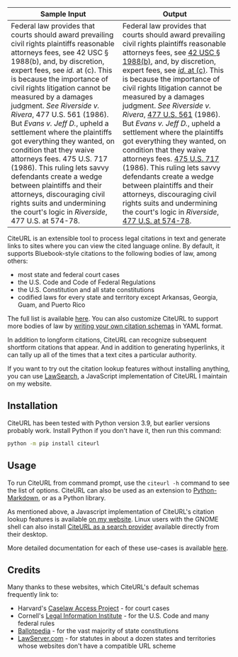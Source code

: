 | Sample Input                                                 | Output                                                       |
| ------------------------------------------------------------ | ------------------------------------------------------------ |
| Federal law provides that courts should award prevailing civil rights plaintiffs reasonable attorneys fees, see 42 USC § 1988(b), and, by discretion, expert fees, see *id.* at (c). This is because the importance of civil rights litigation cannot be measured by a damages judgment. *See* *Riverside v. Rivera*, 477 U.S. 561 (1986). But *Evans v. Jeff D.*, upheld a settlement where the plaintiffs got everything they wanted, on condition that they waive attorneys fees. 475 U.S. 717 (1986). This ruling lets savvy defendants create a wedge between plaintiffs and their attorneys, discouraging civil rights suits and undermining the court's logic in *Riverside*, 477 U.S. at 574-78. | Federal law provides that courts should award prevailing civil rights plaintiffs reasonable attorneys fees, see [42 USC § 1988(b)](https://www.law.cornell.edu/uscode/text/42/1988#b), and, by discretion, expert fees, see [*id.* at (c)](https://www.law.cornell.edu/uscode/text/42/1988#c). This is because the importance of civil rights litigation cannot be measured by a damages judgment. *See* *Riverside v. Rivera*, [477 U.S. 561](https://cite.case.law/us/477/561) (1986). But *Evans v. Jeff D.*, upheld a settlement where the plaintiffs got everything they wanted, on condition that they waive attorneys fees. [475 U.S. 717](https://cite.case.law/us/475/717) (1986). This ruling lets savvy defendants create a wedge between plaintiffs and their attorneys, discouraging civil rights suits and undermining the court's logic in *Riverside*, [477 U.S. at 574-78](https://cite.case.law/us/477/561#p574). |

CiteURL is an extensible tool to process legal citations in text and generate links to sites where you can view the cited language online. By default, it supports Bluebook-style citations to the following bodies of law, among others:

- most state and federal court cases
- the U.S. Code and Code of Federal Regulations
- the U.S. Constitution and all state constitutions
- codified laws for every state and territory except Arkansas, Georgia, Guam, and Puerto Rico

The full list is available [here](https://github.com/raindrum/citeurl/blob/main/citeurl/default-schemas.yaml). You can also customize CiteURL to support more bodies of law by [writing your own citation schemas](https://raindrum.github.io/citeurl/#schema-yamls/) in YAML format.

In addition to longform citations, CiteURL can recognize subsequent shortform citations that appear. And in addition to generating hyperlinks, it can tally up all of the times that a text cites a particular authority.

If you want to try out the citation lookup features without installing anything, you can use [LawSearch](https://raindrum.github.io/lawsearch), a JavaScript implementation of CiteURL I maintain on my website.

## Installation

CiteURL has been tested with Python version 3.9, but earlier versions probably work. Install Python if you don't have it, then run this command:

```bash
python -m pip install citeurl
```

## Usage

To run CiteURL from command prompt, use the `citeurl -h` command to see the list of options. CiteURL can also be used as an extension to [Python-Markdown](https://python-markdown.github.io/), or as a Python library.

As mentioned above, a Javascript implementation of CiteURL's citation lookup features is available [on my website](https://raindrum.github.io/lawsearch). Linux users with the GNOME shell can also install [CiteURL as a search provider](https://github.com/raindrum/gnome-citeurl-search-provider) available directly from their desktop.

More detailed documentation for each of these use-cases is available [here](https://raindrum.github.io/citeurl/).

## Credits

Many thanks to these websites, which CiteURL's default schemas frequently link to:

- Harvard's [Caselaw Access Project](https://cite.case.law/) - for court cases
- Cornell's [Legal Information Institute](https://www.law.cornell.edu/) - for the U.S. Code and many federal rules
- [Ballotpedia](https://ballotpedia.org) - for the vast majority of state constitutions
- [LawServer.com](https://www.lawserver.com/tools/laws) - for statutes in about a dozen states and territories whose websites don't have a compatible URL scheme